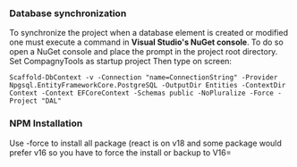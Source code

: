 ### Database synchronization

To synchronize the project when a database element is created or modified one must execute a command in **Visual Studio's NuGet console**. 
To do so open a NuGet console and place the prompt in the project root directory. 
Set CompagnyTools as startup project
Then type on screen:

```
Scaffold-DbContext -v -Connection "name=ConnectionString" -Provider Npgsql.EntityFrameworkCore.PostgreSQL -OutputDir Entities -ContextDir Context -Context EFCoreContext -Schemas public -NoPluralize -Force -Project "DAL" 
```

### NPM Installation

Use -force to install all package (react is on v18 and some package would prefer v16 so you have to force the install or backup to V16=